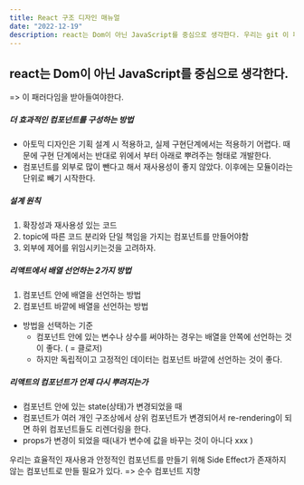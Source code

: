 ```yaml
---
title: React 구조 디자인 매뉴얼
date: "2022-12-19"
description: react는 Dom이 아닌 JavaScript를 중심으로 생각한다. 우리는 git 이 패러다임을 받아들여야한다. 
---
```


## react는 Dom이 아닌 JavaScript를 중심으로 생각한다.
=> 이 패러다임을 받아들여야한다. 


##### 더 효과적인 컴포넌트를 구성하는 방법

- 아토믹 디자인은 기획 설계 시 적용하고, 실제 구현단계에서는 적용하기 어렵다.
때문에 구현 단계에서는 반대로 위에서 부터 아래로 뿌려주는 형태로 개발한다. 
- 컴포넌트를 외부로 많이 뺀다고 해서 재사용성이 좋지 않았다.
이후에는 모듈이라는 단위로 빼기 시작한다. 


##### 설계 원칙
1. 확장성과 재사용성 있는 코드
2. topic에 따른 코드 분리와 단일 책임을 가지는 컴포넌트를 만들어야함
3. 외부에 제어를 위임시키는것을 고려하자. 


##### 리액트에서 배열 선언하는 2가지 방법
1. 컴포넌트 안에 배열을 선언하는 방법
2. 컴포넌트 바깥에 배열을 선언하는 방법

- 방법을 선택하는 기준 
	- 컴포넌트 안에 있는 변수나 상수를 써야하는 경우는 배열을 안쪽에 선언하는 것이 좋다.
	   ( = 클로저)
	- 하지만 독립적이고 고정적인 데이터는 컴포넌트 바깥에 선언하는 것이 좋다. 



##### 리액트의 컴포넌트가 언제 다시 뿌려지는가
-  컴포넌트 안에 있는 state(상태)가 변경되었을 때
-  컴포넌트가 여러 개인 구조상에서 상위 컴포넌트가 변경되어서 re-rendering이 되면 하위 컴포넌트들도 리렌더링을 한다.
-  props가 변경이 되었을 때(내가 변수에 값을 바꾸는 것이 아니다 xxx )

우리는 효율적인 재사용과 안정적인 컴포넌트를 만들기 위해 Side Effect가 존재하지 않는 컴포넌트로 만들 필요가 있다. => 순수 컴포넌트 지향


